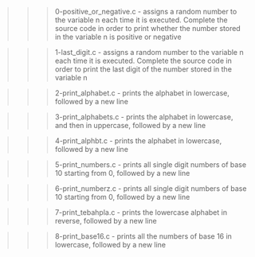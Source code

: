 >>> 0-positive_or_negative.c
	- assigns a random number to the variable n each time it is executed. Complete the source code in order to print whether the number stored in the variable n is positive or negative

>>> 1-last_digit.c
	- assigns a random number to the variable n each time it is executed. Complete the source code in order to print the last digit of the number stored in the variable n

>>> 2-print_alphabet.c
	- prints the alphabet in lowercase, followed by a new line

>>> 3-print_alphabets.c
	- prints the alphabet in lowercase, and then in uppercase, followed by a new line

>>> 4-print_alphbt.c
	- prints the alphabet in lowercase, followed by a new line

>>> 5-print_numbers.c
	- prints all single digit numbers of base 10 starting from 0, followed by a new line

>>> 6-print_numberz.c
	- prints all single digit numbers of base 10 starting from 0, followed by a new line

>>> 7-print_tebahpla.c
	- prints the lowercase alphabet in reverse, followed by a new line

>>> 8-print_base16.c
	- prints all the numbers of base 16 in lowercase, followed by a new line
